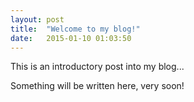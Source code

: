 ```yaml
---
layout: post
title:  "Welcome to my blog!"
date:   2015-01-10 01:03:50
---
```

This is an introductory post into my blog...

Something will be written here, very soon!
